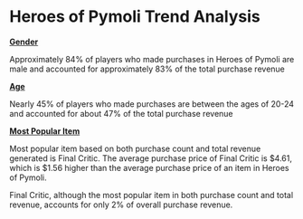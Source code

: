 # Heroes of Pymoli Trend Analysis
**<u>Gender</u>**

Approximately 84% of players who made purchases in Heroes of Pymoli are male and accounted for approximately 83% of the total purchase revenue

<u>**Age**</u>

Nearly 45% of players who made purchases are between the ages of 20-24 and accounted for about 47% of the total purchase revenue

**<u>Most Popular Item</u>**

Most popular item based on both purchase count and total revenue generated is Final Critic. The average purchase price of Final Critic is $4.61, which is $1.56 higher than the average purchase price of an item in Heroes of Pymoli. 

Final Critic, although the most popular item in both purchase count and total revenue, accounts for only 2% of overall purchase revenue.